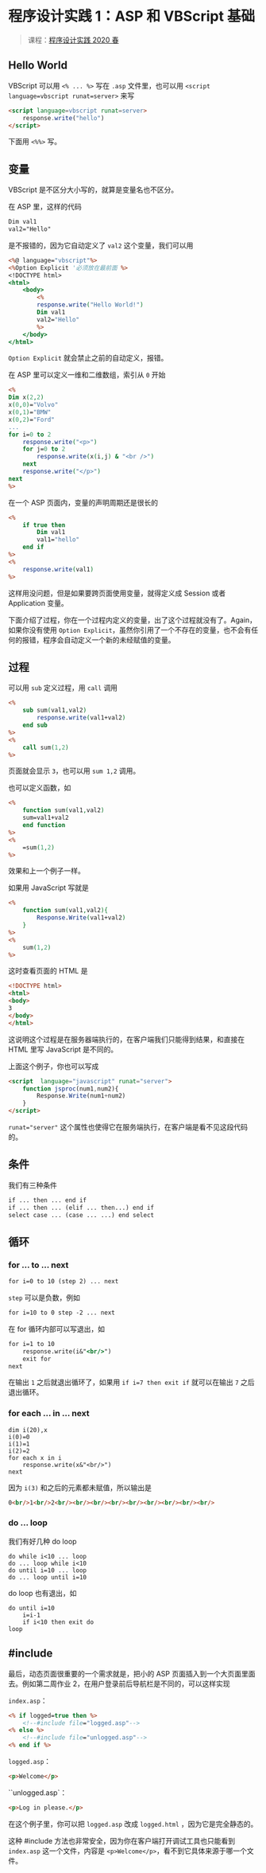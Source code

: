 # 程序设计实践 1：ASP 和 VBScript 基础

> 课程：[程序设计实践 2020 春](./index)

## Hello World

VBScript 可以用 `<% ... %>` 写在 `.asp` 文件里，也可以用 `<script language=vbscript runat=server>` 来写

```html
<script language=vbscript runat=server>
    response.write("hello")
</script>
```

下面用 `<%%>` 写。

## 变量

VBScript 是不区分大小写的，就算是变量名也不区分。

在 ASP 里，这样的代码

```asp
Dim val1
val2="Hello"
```

是不报错的，因为它自动定义了 `val2` 这个变量，我们可以用

```asp
<%@ language="vbscript"%>
<%Option Explicit '必须放在最前面 %> 
<!DOCTYPE html>
<html>
    <body>
        <%
        response.write("Hello World!")
        Dim val1
        val2="Hello"
        %>
    </body>
</html>
```

`Option Explicit` 就会禁止之前的自动定义，报错。

在 ASP 里可以定义一维和二维数组，索引从 `0` 开始

```asp
<%
Dim x(2,2)
x(0,0)="Volvo"
x(0,1)="BMW"
x(0,2)="Ford"
...
for i=0 to 2
    response.write("<p>")
    for j=0 to 2
        response.write(x(i,j) & "<br />")
    next
    response.write("</p>")
next
%>
```

在一个 ASP 页面内，变量的声明周期还是很长的

```asp
<%
	if true then
        Dim val1
        val1="hello"
    end if
%>
<%
    response.write(val1)
%>
```

这样用没问题，但是如果要跨页面使用变量，就得定义成 Session 或者 Application 变量。

下面介绍了过程，你在一个过程内定义的变量，出了这个过程就没有了。Again，如果你没有使用 `Option Explicit`，虽然你引用了一个不存在的变量，也不会有任何的报错，程序会自动定义一个新的未经赋值的变量。

## 过程

可以用 `sub` 定义过程，用 `call` 调用

```asp
<%
	sub sum(val1,val2)
        response.write(val1+val2)
    end sub
%>
<%
    call sum(1,2)
%>
```

页面就会显示 `3`，也可以用 `sum 1,2` 调用。

也可以定义函数，如

```asp
<%
    function sum(val1,val2)
    sum=val1+val2
    end function
%>
<%
    =sum(1,2)
%>
```

效果和上一个例子一样。

如果用 JavaScript 写就是

```asp
<%
    function sum(val1,val2){
        Response.Write(val1+val2)
    }
%>
<%
    sum(1,2)
%>
```

这时查看页面的 HTML 是

```html
<!DOCTYPE html>
<html>
<body>
3
</body>
</html>
```

这说明这个过程是在服务器端执行的，在客户端我们只能得到结果，和直接在 HTML 里写 JavaScript 是不同的。

上面这个例子，你也可以写成

```html
<script  language="javascript" runat="server">
	function jsproc(num1,num2){
		Response.Write(num1+num2)
	}
</script>
```

`runat="server"` 这个属性也使得它在服务端执行，在客户端是看不见这段代码的。

## 条件

我们有三种条件

```asp
if ... then ... end if
if ... then ... (elif ... then...) end if
select case ... (case ... ...) end select
```

## 循环

### for ... to ... next

```asp
for i=0 to 10 (step 2) ... next
```

`step` 可以是负数，例如

```asp
for i=10 to 0 step -2 ... next
```

在 for 循环内部可以写退出，如

```asp
for i=1 to 10
	response.write(i&"<br/>")
	exit for
next
```

在输出 `1` 之后就退出循环了，如果用 `if i=7 then exit if` 就可以在输出 `7` 之后退出循环。

### for each ... in ... next

```
dim i(20),x
i(0)=0
i(1)=1
i(2)=2
for each x in i
	response.write(x&"<br/>")
next
```

因为 `i(3)` 和之后的元素都未赋值，所以输出是

```html
0<br/>1<br/>2<br/><br/><br/><br/><br/><br/><br/><br/><br/>
```

### do ... loop

我们有好几种 do loop

```
do while i<10 ... loop
do ... loop while i<10
do until i=10 ... loop
do ... loop until i=10
```

do loop 也有退出，如

```
do until i=10
	i=i-1
	if i<10 then exit do
loop
```

## #include

最后，动态页面很重要的一个需求就是，把小的 ASP 页面插入到一个大页面里面去。例如第二周作业 2，在用户登录前后导航栏是不同的，可以这样实现

`index.asp`：

```asp
<% if logged=true then %>
    <!--#include file="logged.asp"-->
<% else %>
    <!--#include file="unlogged.asp"-->
<% end if %>
```

`logged.asp`：

```html
<p>Welcome</p>
```

``unlogged.asp`：

```html
<p>Log in please.</p>
```

在这个例子里，你可以把 `logged.asp` 改成 `logged.html` ，因为它是完全静态的。

这种 #include 方法也非常安全，因为你在客户端打开调试工具也只能看到 `index.asp` 这一个文件，内容是 `<p>Welcome</p>`，看不到它具体来源于哪一个文件。
